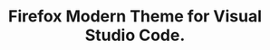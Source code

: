 <div align="center">
  <h1>
      Firefox Modern Theme for Visual Studio Code.
  </h1>
</div>

<br>

<div align="center">
  
</div>
